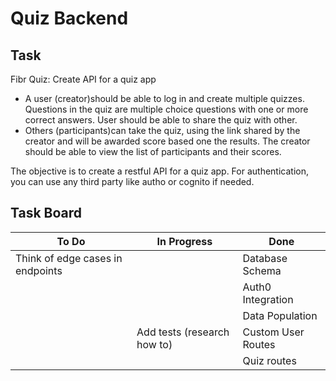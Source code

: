 # Quiz Backend

## Task

Fibr Quiz: Create API for a quiz app

- A user (creator)should be able to log in and create multiple quizzes. Questions in the quiz are multiple choice questions with one or more correct answers. User should be able to share the quiz with other.
- Others (participants)can take the quiz, using the link shared by the creator and will be awarded score based one the results. The creator should be able to view the list of participants and their scores.

The objective is to create a restful API for a quiz app. For authentication, you can use any third party like autho or cognito if needed.

## Task Board

| To Do                            | In Progress                 | Done               |
| -------------------------------- | --------------------------- | ------------------ |
| Think of edge cases in endpoints |                             | Database Schema    |
|                                  |                             | Auth0 Integration  |
|                                  |                             | Data Population    |
|                                  | Add tests (research how to) | Custom User Routes |
|                                  |                             | Quiz routes        |
